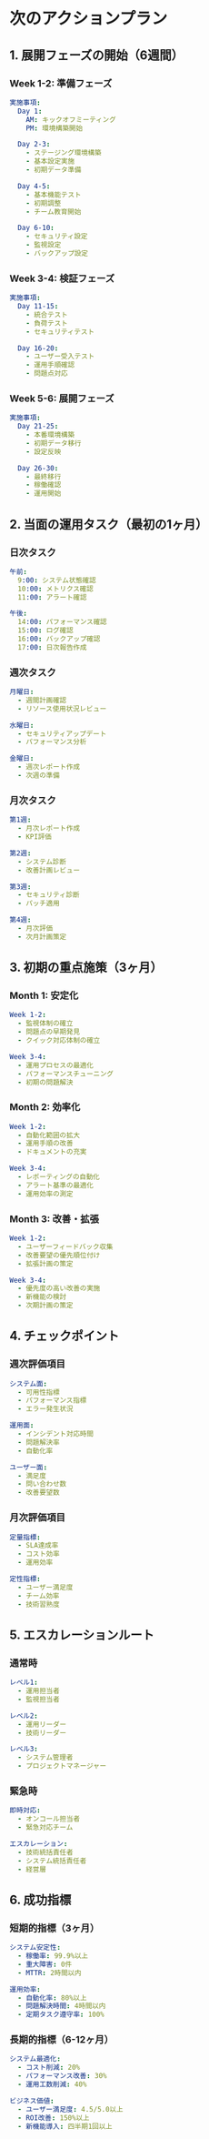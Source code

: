 # 次のアクションプラン

## 1. 展開フェーズの開始（6週間）

### Week 1-2: 準備フェーズ
```yaml
実施事項:
  Day 1:
    AM: キックオフミーティング
    PM: 環境構築開始

  Day 2-3:
    - ステージング環境構築
    - 基本設定実施
    - 初期データ準備

  Day 4-5:
    - 基本機能テスト
    - 初期調整
    - チーム教育開始

  Day 6-10:
    - セキュリティ設定
    - 監視設定
    - バックアップ設定
```

### Week 3-4: 検証フェーズ
```yaml
実施事項:
  Day 11-15:
    - 統合テスト
    - 負荷テスト
    - セキュリティテスト

  Day 16-20:
    - ユーザー受入テスト
    - 運用手順確認
    - 問題点対応
```

### Week 5-6: 展開フェーズ
```yaml
実施事項:
  Day 21-25:
    - 本番環境構築
    - 初期データ移行
    - 設定反映

  Day 26-30:
    - 最終移行
    - 稼働確認
    - 運用開始
```

## 2. 当面の運用タスク（最初の1ヶ月）

### 日次タスク
```yaml
午前:
  9:00: システム状態確認
  10:00: メトリクス確認
  11:00: アラート確認

午後:
  14:00: パフォーマンス確認
  15:00: ログ確認
  16:00: バックアップ確認
  17:00: 日次報告作成
```

### 週次タスク
```yaml
月曜日:
  - 週間計画確認
  - リソース使用状況レビュー

水曜日:
  - セキュリティアップデート
  - パフォーマンス分析

金曜日:
  - 週次レポート作成
  - 次週の準備
```

### 月次タスク
```yaml
第1週:
  - 月次レポート作成
  - KPI評価

第2週:
  - システム診断
  - 改善計画レビュー

第3週:
  - セキュリティ診断
  - パッチ適用

第4週:
  - 月次評価
  - 次月計画策定
```

## 3. 初期の重点施策（3ヶ月）

### Month 1: 安定化
```yaml
Week 1-2:
  - 監視体制の確立
  - 問題点の早期発見
  - クイック対応体制の確立

Week 3-4:
  - 運用プロセスの最適化
  - パフォーマンスチューニング
  - 初期の問題解決
```

### Month 2: 効率化
```yaml
Week 1-2:
  - 自動化範囲の拡大
  - 運用手順の改善
  - ドキュメントの充実

Week 3-4:
  - レポーティングの自動化
  - アラート基準の最適化
  - 運用効率の測定
```

### Month 3: 改善・拡張
```yaml
Week 1-2:
  - ユーザーフィードバック収集
  - 改善要望の優先順位付け
  - 拡張計画の策定

Week 3-4:
  - 優先度の高い改善の実施
  - 新機能の検討
  - 次期計画の策定
```

## 4. チェックポイント

### 週次評価項目
```yaml
システム面:
  - 可用性指標
  - パフォーマンス指標
  - エラー発生状況

運用面:
  - インシデント対応時間
  - 問題解決率
  - 自動化率

ユーザー面:
  - 満足度
  - 問い合わせ数
  - 改善要望数
```

### 月次評価項目
```yaml
定量指標:
  - SLA達成率
  - コスト効率
  - 運用効率

定性指標:
  - ユーザー満足度
  - チーム効率
  - 技術習熟度
```

## 5. エスカレーションルート

### 通常時
```yaml
レベル1:
  - 運用担当者
  - 監視担当者

レベル2:
  - 運用リーダー
  - 技術リーダー

レベル3:
  - システム管理者
  - プロジェクトマネージャー
```

### 緊急時
```yaml
即時対応:
  - オンコール担当者
  - 緊急対応チーム

エスカレーション:
  - 技術統括責任者
  - システム統括責任者
  - 経営層
```

## 6. 成功指標

### 短期的指標（3ヶ月）
```yaml
システム安定性:
  - 稼働率: 99.9%以上
  - 重大障害: 0件
  - MTTR: 2時間以内

運用効率:
  - 自動化率: 80%以上
  - 問題解決時間: 4時間以内
  - 定期タスク遵守率: 100%
```

### 長期的指標（6-12ヶ月）
```yaml
システム最適化:
  - コスト削減: 20%
  - パフォーマンス改善: 30%
  - 運用工数削減: 40%

ビジネス価値:
  - ユーザー満足度: 4.5/5.0以上
  - ROI改善: 150%以上
  - 新機能導入: 四半期1回以上